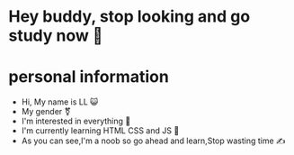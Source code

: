 # Hey buddy, stop looking and go study now :facepunch:
# personal information
  - Hi, My name is LL :smiley_cat:
  - My gender :transgender_symbol:
  - I'm interested in everything :supervillain:
  - I'm currently learning HTML CSS and JS :notebook:
  - As you can see,I'm a noob so go ahead and learn,Stop wasting time :writing_hand:	
